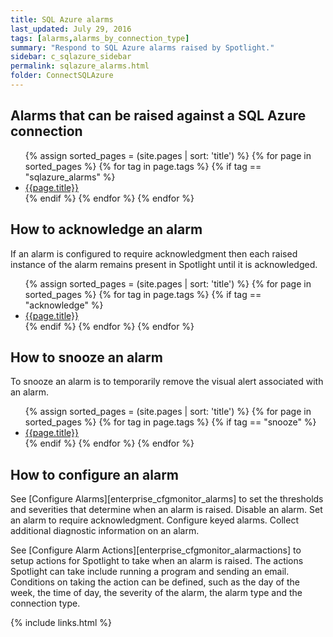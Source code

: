 ```yaml
---
title: SQL Azure alarms
last_updated: July 29, 2016
tags: [alarms,alarms_by_connection_type]
summary: "Respond to SQL Azure alarms raised by Spotlight."
sidebar: c_sqlazure_sidebar
permalink: sqlazure_alarms.html
folder: ConnectSQLAzure
---
```




## Alarms that can be raised against a SQL Azure connection

<ul>
{% assign sorted_pages = (site.pages | sort: 'title') %}
{% for page in sorted_pages %}
{% for tag in page.tags %}
{% if tag == "sqlazure_alarms" %}
<li><a href="{{ page.url | prepend: site.baseurl}}">{{page.title}}</a></li>
{% endif %}
{% endfor %}
{% endfor %}
</ul>


## How to acknowledge an alarm

If an alarm is configured to require acknowledgment then each raised instance of the alarm remains present in Spotlight until it is acknowledged.

<ul>
{% assign sorted_pages = (site.pages | sort: 'title') %}
{% for page in sorted_pages %}
{% for tag in page.tags %}
{% if tag == "acknowledge" %}
<li><a href="{{ page.url | prepend: site.baseurl}}">{{page.title}}</a></li>
{% endif %}
{% endfor %}
{% endfor %}
</ul>


## How to snooze an alarm

To snooze an alarm is to temporarily remove the visual alert associated with an alarm.

<ul>
{% assign sorted_pages = (site.pages | sort: 'title') %}
{% for page in sorted_pages %}
{% for tag in page.tags %}
{% if tag == "snooze" %}
<li><a href="{{ page.url | prepend: site.baseurl}}">{{page.title}}</a></li>
{% endif %}
{% endfor %}
{% endfor %}
</ul>


## How to configure an alarm

See [Configure Alarms][enterprise_cfgmonitor_alarms] to set the thresholds and severities that determine when an alarm is raised. Disable an alarm. Set an alarm to require acknowledgment. Configure keyed alarms. Collect additional diagnostic information on an alarm.

See [Configure Alarm Actions][enterprise_cfgmonitor_alarmactions] to setup actions for Spotlight to take when an alarm is raised. The actions Spotlight can take include running a program and sending an email. Conditions on taking the action can be defined, such as the day of the week, the time of day, the severity of the alarm, the alarm type and the connection type.


{% include links.html %}
